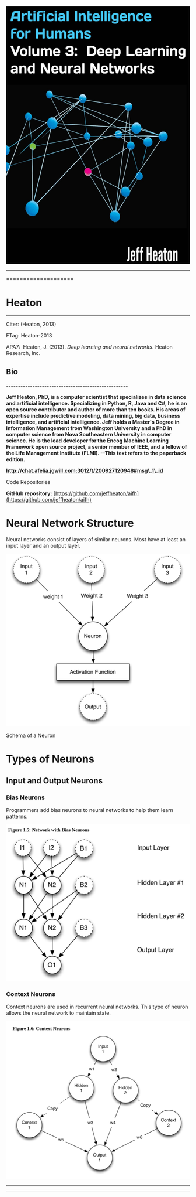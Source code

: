 

![](1YiCZM4bB9sbHgp5L8Yw.png)



-------------------
====================

Heaton
======

----------------------

  

Citer: (Heaton, 2013)

FTag: Heaton-2013

APA7:  Heaton, J. (2013). _Deep learning and neural networks_. Heaton Research, Inc.

  

  

**Bio**
-------

**---------------------------------------------------**

**Jeff Heaton, PhD, is a computer scientist that specializes in data science and artificial intelligence. Specializing in Python, R, Java and C#, he is an open source contributor and author of more than ten books. His areas of expertise include predictive modeling, data mining, big data, business intelligence, and artificial intelligence. Jeff holds a Master's Degree in Information Management from Washington University and a PhD in computer science from Nova Southeastern University in computer science. He is the lead developer for the Encog Machine Learning Framework open source project, a senior member of IEEE, and a fellow of the Life Management Institute (FLMI). --This text refers to the paperback edition.**

**http://chat.afelia.jgwill.com:3012/t/200927120948#msg\_1\_id**



Code Repositories

  

**GitHub repository:** [https://github.com/jeffheaton/aifh](https://github.com/jeffheaton/aifh)



Neural Network Structure
========================



Neural networks consist of layers of similar neurons. Most have at least an input layer and an output layer.





![](1eXgQfLWz32QKCLZsZd6.png)




Schema of a Neuron  


Types of Neurons
================



Input and Output Neurons
------------------------



### Bias Neurons



Programmers add bias neurons to neural networks to help them learn patterns.





![](12pwifVh7w48WZTQqcY9.png)



### Context Neurons



Context neurons are used in recurrent neural networks. This type of neuron allows the neural network to maintain state.





![](1271PTBRBhRg8BBjBXHD.png)






----

----

